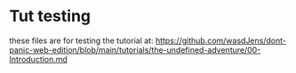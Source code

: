 # Tut testing

these files are for testing the tutorial at: https://github.com/wasdJens/dont-panic-web-edition/blob/main/tutorials/the-undefined-adventure/00-Introduction.md